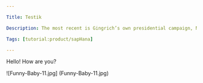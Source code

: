 ```yaml
---

Title: Testik

Description: The most recent is Gingrich’s own presidential campaign, Newt 2012, which continues to owe millions of dollars to former staff, vendors, and even Gingrich himself. Gingrich did not return several requests for comment about the money his campaign still owes.

Tags: [tutorial:product/sapHana]

---
```


Hello! How are you?

![Funny-Baby-11.jpg] (Funny-Baby-11.jpg)

